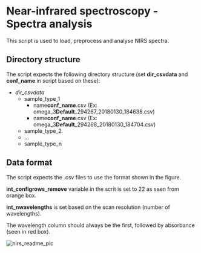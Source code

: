 # Near-infrared spectroscopy - Spectra analysis
This script is used to load, preprocess and analyse NIRS spectra.

## Directory structure
The script expects the following directory structure (set **dir_csvdata** and **conf_name** in script based on these):
- *dir_csvdata*
  - sample_type_1
    - name**conf_name**<not imporat>.csv (Ex: omega_3**Default**_294267_20180130_184638.csv)
    - name**conf_name**<not imporat>.csv (Ex: omega_3**Default**_294268_20180130_184704.csv)
  - sample_type_2
  - ...
  - sample_type_n

## Data format
The script expects the .csv files to use the format shown in the figure.

**int_configrows_remove** variable in the scrit is set to 22 as seen from orange box.

**int_nwavelengths** is set based on the scan resolution (number of wavelengths).

The wavelength column should always be the first, followed by absorbance (seen in red box).

![nirs_readme_pic](https://user-images.githubusercontent.com/14874913/45097241-088d7b00-b12b-11e8-87c8-fae7737df502.png)

